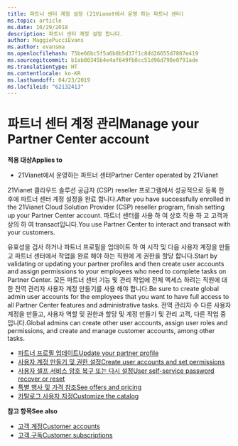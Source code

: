 ```yaml
---
title: 파트너 센터 계정 설정 (21Vianet에서 운영 하는 파트너 센터)
ms.topic: article
ms.date: 10/29/2018
description: 파트너 센터 계정 설정 합니다.
author: MaggiePucciEvans
ms.author: evansma
ms.openlocfilehash: 75be66bc5f5a6b8b5d37f1c8dd26655d7807e419
ms.sourcegitcommit: b1ab80345b4e4af649fb8cc51d96d798e0791ade
ms.translationtype: HT
ms.contentlocale: ko-KR
ms.lasthandoff: 04/23/2019
ms.locfileid: "62132413"
---
```

# <a name="manage-your-partner-center-account"></a><span data-ttu-id="1f98f-103">파트너 센터 계정 관리</span><span class="sxs-lookup"><span data-stu-id="1f98f-103">Manage your Partner Center account</span></span> 


<span data-ttu-id="1f98f-104">**적용 대상**</span><span class="sxs-lookup"><span data-stu-id="1f98f-104">**Applies to**</span></span>

-   <span data-ttu-id="1f98f-105">21Vianet에서 운영하는 파트너 센터</span><span class="sxs-lookup"><span data-stu-id="1f98f-105">Partner Center operated by 21Vianet</span></span>


<span data-ttu-id="1f98f-106">21Vianet 클라우드 솔루션 공급자 (CSP) reseller 프로그램에서 성공적으로 등록 한 후에 파트너 센터 계정 설정을 완료 합니다.</span><span class="sxs-lookup"><span data-stu-id="1f98f-106">After you have successfully enrolled in the 21Vianet Cloud Solution Provider (CSP) reseller program, finish setting up your Partner Center account.</span></span> <span data-ttu-id="1f98f-107">파트너 센터를 사용 하 여 상호 작용 하 고 고객과 상의 하 여 transact입니다.</span><span class="sxs-lookup"><span data-stu-id="1f98f-107">You use Partner Center to interact and transact with your customers.</span></span> 

<span data-ttu-id="1f98f-108">유효성을 검사 하거나 파트너 프로필을 업데이트 하 여 시작 및 다음 사용자 계정을 만들고 파트너 센터에서 작업을 완료 해야 하는 직원에 게 권한을 할당 합니다.</span><span class="sxs-lookup"><span data-stu-id="1f98f-108">Start by validating or updating your partner profiles and then create user accounts and assign permissions to your employees who need to complete tasks on Partner Center.</span></span> <span data-ttu-id="1f98f-109">모든 파트너 센터 기능 및 관리 작업에 전체 액세스 하려는 직원에 대 한 전역 관리자 사용자 계정 만들기를 사용 해야 합니다.</span><span class="sxs-lookup"><span data-stu-id="1f98f-109">Be sure to create global admin user accounts for the employees that you want to have full access to all Partner Center features and administrative tasks.</span></span> <span data-ttu-id="1f98f-110">전역 관리자 수 다른 사용자 계정을 만들고, 사용자 역할 및 권한과 할당 및 계정 만들기 및 관리 고객, 다른 작업 중입니다.</span><span class="sxs-lookup"><span data-stu-id="1f98f-110">Global admins can create other user accounts, assign user roles and permissions, and create and manage customer accounts, among other tasks.</span></span>    

-   [<span data-ttu-id="1f98f-111">파트너 프로필 업데이트</span><span class="sxs-lookup"><span data-stu-id="1f98f-111">Update your partner profile</span></span>](update-your-partner-profile.md)
-   [<span data-ttu-id="1f98f-112">사용자 계정 만들기 및 권한 설정</span><span class="sxs-lookup"><span data-stu-id="1f98f-112">Create user accounts and set permissions</span></span>](create-user-accounts-and-set-permissions.md)
-   [<span data-ttu-id="1f98f-113">사용자 셀프 서비스 암호 복구 또는 다시 설정</span><span class="sxs-lookup"><span data-stu-id="1f98f-113">User self-service password recover or reset</span></span>](reset-a-user-password.md)
-   [<span data-ttu-id="1f98f-114">특별 행사 및 가격 참조</span><span class="sxs-lookup"><span data-stu-id="1f98f-114">See offers and pricing</span></span>](see-offers-and-pricing.md)
-   [<span data-ttu-id="1f98f-115">카탈로그 사용자 지정</span><span class="sxs-lookup"><span data-stu-id="1f98f-115">Customize the catalog</span></span>](customize-the-catalog.md)

<span data-ttu-id="1f98f-116">**참고 항목**</span><span class="sxs-lookup"><span data-stu-id="1f98f-116">**See also**</span></span>

-   [<span data-ttu-id="1f98f-117">고객 계정</span><span class="sxs-lookup"><span data-stu-id="1f98f-117">Customer accounts</span></span>](customer-accounts.md)
-   [<span data-ttu-id="1f98f-118">고객 구독</span><span class="sxs-lookup"><span data-stu-id="1f98f-118">Customer subscriptions</span></span>](customer-subscriptions.md) 

 




